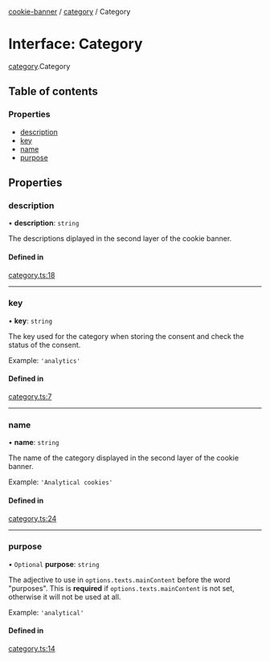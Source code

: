 [cookie-banner](../README.md) / [category](../modules/category.md) / Category

# Interface: Category

[category](../modules/category.md).Category

## Table of contents

### Properties

- [description](category.Category.md#description)
- [key](category.Category.md#key)
- [name](category.Category.md#name)
- [purpose](category.Category.md#purpose)

## Properties

### description

• **description**: `string`

The descriptions diplayed in the second layer of the cookie banner.

#### Defined in

[category.ts:18](https://github.com/arvidsandin/cookie-banner/blob/1f5e8a9/src/utils/category.ts#L18)

___

### key

• **key**: `string`

The key used for the category when storing the consent and check the status of the consent.

Example: `'analytics'`

#### Defined in

[category.ts:7](https://github.com/arvidsandin/cookie-banner/blob/1f5e8a9/src/utils/category.ts#L7)

___

### name

• **name**: `string`

The name of the category displayed in the second layer of the cookie banner.

Example: `'Analytical cookies'`

#### Defined in

[category.ts:24](https://github.com/arvidsandin/cookie-banner/blob/1f5e8a9/src/utils/category.ts#L24)

___

### purpose

• `Optional` **purpose**: `string`

The adjective to use in `options.texts.mainContent` before the word "purposes".
This is **required** if `options.texts.mainContent` is not set, otherwise it will not be used at all.

Example: `'analytical'`

#### Defined in

[category.ts:14](https://github.com/arvidsandin/cookie-banner/blob/1f5e8a9/src/utils/category.ts#L14)
